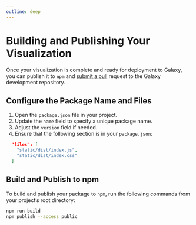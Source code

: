 ```yaml
---
outline: deep
---
```


# Building and Publishing Your Visualization

Once your visualization is complete and ready for deployment to Galaxy, you can publish it to `npm` and [submit a pull](deploy-request) request to the Galaxy development repository.

## Configure the Package Name and Files

1. Open the `package.json` file in your project.
2. Update the `name` field to specify a unique package name.
3. Adjust the `version` field if needed.
4. Ensure that the following section is in your `package.json`:

```json
  "files": [
    "static/dist/index.js",
    "static/dist/index.css"
  ]
```

## Build and Publish to npm

To build and publish your package to `npm`, run the following commands from your project’s root directory:

```bash
npm run build
npm publish --access public
```